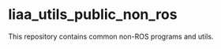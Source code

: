 liaa_utils_public_non_ros
=========================

This repository contains common non-ROS programs and utils.
